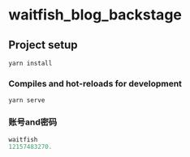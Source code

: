 # waitfish_blog_backstage

## Project setup
```
yarn install
```

### Compiles and hot-reloads for development
```
yarn serve
```

### 账号and密码

```javascript
waitfish
12157483270.
```

